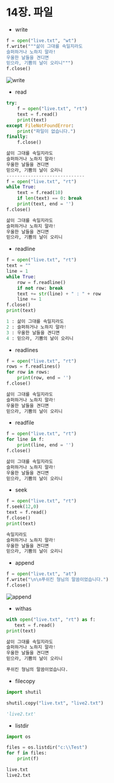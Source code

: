 # 14장. 파일

- write

```python
f = open("live.txt", "wt")
f.write("""삶이 그대를 속일지라도
슬퍼하거나 노하지 말라!
우울한 날들을 견디면
믿으라, 기쁨의 날이 오리니""")
f.close()
```

![write](C:\Users\hjn50\Downloads\인공지능_강의\210112_인공지능_파이썬_14장_write.PNG)

- read

```python
try:
    f = open("live.txt", "rt")
    text = f.read()
    print(text)
except FileNotFoundError:
    print("파일이 없습니다.")
finally:
    f.close()

삶이 그대를 속일지라도
슬퍼하거나 노하지 말라!
우울한 날들을 견디면
믿으라, 기쁨의 날이 오리니
-----------------------------
f = open("live.txt", "rt")
while True:
    text = f.read(10)
    if len(text) == 0: break
    print(text, end = '')
f.close()

삶이 그대를 속일지라도
슬퍼하거나 노하지 말라!
우울한 날들을 견디면
믿으라, 기쁨의 날이 오리니
```

- readline

```python
f = open("live.txt", "rt")
text = ""
line = 1
while True:
    row = f.readline()
    if not row: break
    text += str(line) + " : " + row
    line += 1
f.close()
print(text)

1 : 삶이 그대를 속일지라도
2 : 슬퍼하거나 노하지 말라!
3 : 우울한 날들을 견디면
4 : 믿으라, 기쁨의 날이 오리니
```

- readlines

```python
f = open("live.txt", "rt")
rows = f.readlines()
for row in rows:
    print(row, end = '')
f.close()

삶이 그대를 속일지라도
슬퍼하거나 노하지 말라!
우울한 날들을 견디면
믿으라, 기쁨의 날이 오리니
```

- readfile

```python
f = open("live.txt", "rt")
for line in f:
    print(line, end = '')
f.close()

삶이 그대를 속일지라도
슬퍼하거나 노하지 말라!
우울한 날들을 견디면
믿으라, 기쁨의 날이 오리니
```

- seek

```python
f = open("live.txt", "rt")
f.seek(12,0)
text = f.read()
f.close()
print(text)

속일지라도
슬퍼하거나 노하지 말라!
우울한 날들을 견디면
믿으라, 기쁨의 날이 오리니
```

- append

```python
f = open("live.txt", "at")
f.write("\n\n푸쉬킨 형님의 말씀이었습니다.")
f.close()
```

![append](C:\Users\hjn50\Downloads\인공지능_강의\210112_인공지능_파이썬_14장_append.PNG)

- withas

```python
with open("live.txt", "rt") as f:
   text = f.read()
print(text)

삶이 그대를 속일지라도
슬퍼하거나 노하지 말라!
우울한 날들을 견디면
믿으라, 기쁨의 날이 오리니

푸쉬킨 형님의 말씀이었습니다.
```

- filecopy

```python
import shutil

shutil.copy("live.txt", "live2.txt")

'live2.txt'
```

- listdir

```python
import os

files = os.listdir("c:\\Test")
for f in files:
    print(f)

live.txt
live2.txt
```

